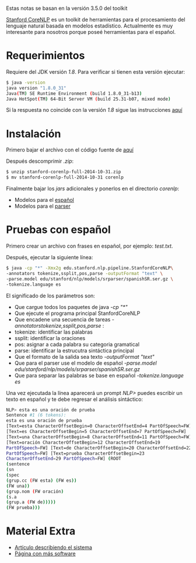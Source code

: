 

<br/>
<p class="panel">
Estas notas se basan en la versión 3.5.0 del toolkit
</p>

[Stanford CoreNLP](http://nlp.stanford.edu/software/corenlp.shtml) es un
toolkit de herramientas para el procesamiento del lenguaje natural basada en
modelos estadístico. Actualmente es muy interesante para nosotros porque poseé
herramientas para el español.

Requerimientos
==============

Requiere del JDK versión _1.8_. Para verificar si tienen esta versión
ejecutar:

``` bash
$ java -version
java version "1.8.0_31"
Java(TM) SE Runtime Environment (build 1.8.0_31-b13)
Java HotSpot(TM) 64-Bit Server VM (build 25.31-b07, mixed mode)
```

Si la respuesta no coincide con la versión  _1.8_ sigue las instrucciones
[aquí](http://tecadmin.net/install-oracle-java-8-jdk-8-ubuntu-via-ppa/)

Instalación
===========

Primero bajar el archivo con el código fuente de
[aquí](http://nlp.stanford.edu/software/stanford-corenlp-full-2014-10-31.zip)

Después descomprimir _.zip_:

``` bash
$ unzip stanford-corenlp-full-2014-10-31.zip
$ mv stanford-corenlp-full-2014-10-31 corenlp
```

Finalmente bajar los  _jars_ adicionales y ponerlos en el directorio
_corenlp_:

* Modelos para el
[español](http://nlp.stanford.edu/software/stanford-spanish-corenlp-2014-10-23-models.jar)
* Modelos para el
[parser](http://nlp.stanford.edu/software/stanford-srparser-2014-10-23-models.jar)

Pruebas con español
===================

Primero crear un archivo con frases en español, por ejemplo: _test.txt_.

Después, ejecutar la siguiente línea:

``` bash
$ java -cp "*" -Xmx2g edu.stanford.nlp.pipeline.StanfordCoreNLP\
-annotators tokenize,ssplit,pos,parse -outputFormat "text" \
-parse.model edu/stanford/nlp/models/srparser/spanishSR.ser.gz \
-tokenize.language es
```

El significado de los parámetros son:

* Que cargue todos los paquetes de java _-cp "*"_
* Que ejecute el programa principal StanfordCoreNLP
* Que encadene una secuencia de tareas _-annotatorstokenize,ssplit,pos,parse_
:
* tokenize: identificar las palabras
* ssplit: identificar la oraciones
* pos: asignar a cada palabra su categoria gramatical
* parse: identificar la estrucutra sintáctica principal
* Que el formato de la salida sea texto _-outputFormat "text"_
* Que para el parser use el modelo de español _-parse.model_
_edu/stanford/nlp/models/srparser/spanishSR.ser.gz_
* Que para separar las palabras se base en español _-tokenize.language es_

Una vez ejecutada la línea aparecerá un prompt _NLP>_ puedes escribir un texto
en español y te debe regresar el análisis sintáctico:

``` bash
NLP> esta es una oración de prueba
Sentence #1 (6 tokens):
esta es una oración de prueba
[Text=esta CharacterOffsetBegin=0 CharacterOffsetEnd=4 PartOfSpeech=FW]
[Text=es CharacterOffsetBegin=5 CharacterOffsetEnd=7 PartOfSpeech=FW]
[Text=una CharacterOffsetBegin=8 CharacterOffsetEnd=11 PartOfSpeech=FW]
[Text=oración CharacterOffsetBegin=12 CharacterOffsetEnd=19
PartOfSpeech=FW] [Text=de CharacterOffsetBegin=20 CharacterOffsetEnd=22
PartOfSpeech=FW] [Text=prueba CharacterOffsetBegin=23
CharacterOffsetEnd=29 PartOfSpeech=FW] (ROOT
(sentence
(sn
(spec
(grup.cc (FW esta) (FW es))
(FW una))
(grup.nom (FW oración)
(s.a
(grup.a (FW de)))))
(FW prueba)))
```

Material Extra
==============

* [Artículo describiendo el
sistema](http://nlp.stanford.edu/pubs/StanfordCoreNlp2014.pdf)
* [Página con más software](http://nlp.stanford.edu/software/index.shtml)